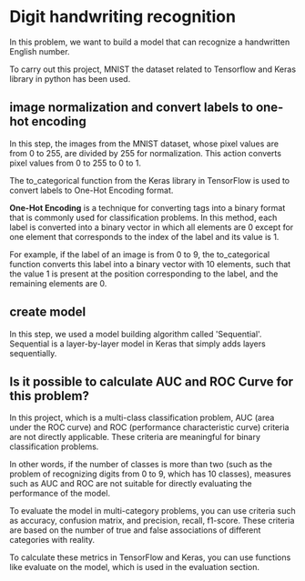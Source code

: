 # Digit handwriting recognition

In this problem, we want to build a model that can recognize a handwritten English number.

To carry out this project, MNIST the dataset related to Tensorflow and Keras library in python has been used.

## image normalization and convert labels to one-hot encoding
In this step, the images from the MNIST dataset, whose pixel values are from 0 to 255, are divided by 255 for normalization. This action converts pixel values from 0 to 255 to 0 to 1.

The to_categorical function from the Keras library in TensorFlow is used to convert labels to One-Hot Encoding format.

**One-Hot Encoding** is a technique for converting tags into a binary format that is commonly used for classification problems. In this method, each label is converted into a binary vector in which all elements are 0 except for one element that corresponds to the index of the label and its value is 1.

For example, if the label of an image is from 0 to 9, the to_categorical function converts this label into a binary vector with 10 elements, such that the value 1 is present at the position corresponding to the label, and the remaining elements are 0.

## create model
In this step, we used a model building algorithm called 'Sequential'. Sequential is a layer-by-layer model in Keras that simply adds layers sequentially.

## Is it possible to calculate AUC and ROC Curve for this problem?
In this project, which is a multi-class classification problem, AUC (area under the ROC curve) and ROC (performance characteristic curve) criteria are not directly applicable. These criteria are meaningful for binary classification problems.

In other words, if the number of classes is more than two (such as the problem of recognizing digits from 0 to 9, which has 10 classes), measures such as AUC and ROC are not suitable for directly evaluating the performance of the model.

To evaluate the model in multi-category problems, you can use criteria such as accuracy, confusion matrix, and precision, recall, f1-score. These criteria are based on the number of true and false associations of different categories with reality.

To calculate these metrics in TensorFlow and Keras, you can use functions like evaluate on the model, which is used in the evaluation section.
